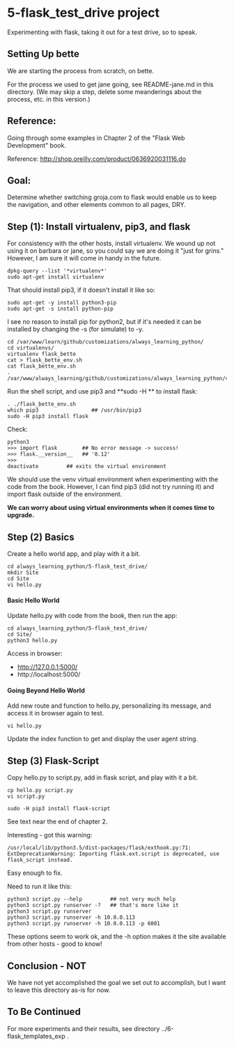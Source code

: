 
# 5-flask_test_drive project

Experimenting with flask, taking it out for a test drive, so to speak.

## Setting Up bette

We are starting the process from scratch, on bette.

For the process we used to get jane going, see README-jane.md in this directory.
(We may skip a step, delete some meanderings about the process, etc. in this version.)

## Reference:

Going through some examples in Chapter 2 of the "Flask Web Development" book.

Reference: http://shop.oreilly.com/product/0636920031116.do

## Goal:

Determine whether switching groja.com to flask would enable us to keep the navigation,
and other elements common to all pages, DRY.

## Step (1): Install virtualenv, pip3, and flask

For consistency with the other hosts, install virtualenv.
We wound up not using it on barbara or jane, so you could say we are doing it "just for grins."
However, I am sure it will come in handy in the future.

```
dpkg-query --list '*virtualenv*'
sudo apt-get install virtualenv
```

That should install pip3, if it doesn't install it like so:

```
sudo apt-get -y install python3-pip
sudo apt-get -s install python-pip
```

I see no reason to install pip for python2, but if it's needed it can be installed by changing the -s (for simulate) to -y.

```
cd /var/www/learn/github/customizations/always_learning_python/
cd virtualenvs/
virtualenv flask_bette
cat > flask_bette_env.sh
cat flask_bette_env.sh
. /var/www/always_learning/github/customizations/always_learning_python/virtualenvs/flask_bette/bin/activate
```

Run the shell script, and use pip3 and **sudo -H ** to install flask:

```
. ./flask_bette_env.sh
which pip3                 ## /usr/bin/pip3
sudo -H pip3 install flask
```

Check:

```
python3
>>> import flask        ## No error message -> success!
>>> flask.__version__   ## '0.12'
>>>
deactivate         ## exits the virtual environment
```

We should use the venv virtual environment when experimenting with the code from the book.
However, I can find pip3 (did not try running it) and import flask outside of the environment.

**We can worry about using virtual environments when it comes time to upgrade.**

## Step (2) Basics

Create a hello world app, and play with it a bit.

```
cd always_learning_python/5-flask_test_drive/
mkdir Site
cd Site
vi hello.py
```

#### Basic Hello World

Update hello.py with code from the book, then run the app:

```
cd always_learning_python/5-flask_test_drive/
cd Site/
python3 hello.py
```

Access in browser:

* http://127.0.0.1:5000/
* http://localhost:5000/

#### Going Beyond Hello World

Add new route and function to hello.py, personalizing its message, and access it in browser again to test.

```
vi hello.py
```

Update the index function to get and display the user agent string.

## Step (3) Flask-Script

Copy hello.py to script.py, add in flask script, and play with it a bit.

```
cp hello.py script.py
vi script.py
```

```
sudo -H pip3 install flask-script
```

See text near the end of chapter 2.

Interesting - got this warning:

```
/usr/local/lib/python3.5/dist-packages/flask/exthook.py:71: ExtDeprecationWarning: Importing flask.ext.script is deprecated, use flask_script instead.
```

Easy enough to fix.

Need to run it like this:

```
python3 script.py --help         ## not very much help
python3 script.py runserver -?   ## that's more like it
python3 script.py runserver
python3 script.py runserver -h 10.0.0.113
python3 script.py runserver -h 10.0.0.113 -p 6001
```

These options seem to work ok, and the -h option makes it the site available from other hosts - good to know!

## Conclusion - NOT

We have not yet accomplished the goal we set out to accomplish, but I want to leave this directory as-is for now.

## To Be Continued

For more experiments and their results, see directory ../6-flask_templates_exp .
